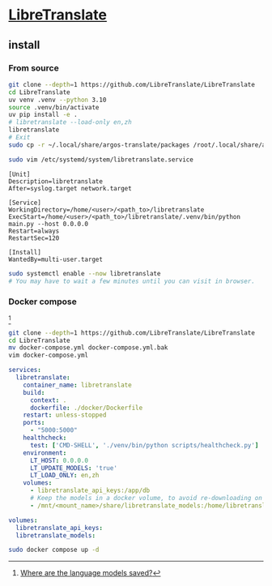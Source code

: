 # [LibreTranslate](https://github.com/LibreTranslate/LibreTranslate)

## install

### From source

```sh
git clone --depth=1 https://github.com/LibreTranslate/LibreTranslate
cd LibreTranslate
uv venv .venv --python 3.10
source .venv/bin/activate
uv pip install -e .
# libretranslate --load-only en,zh
libretranslate
# Exit
sudo cp -r ~/.local/share/argos-translate/packages /root/.local/share/argos-translate/
```

```sh
sudo vim /etc/systemd/system/libretranslate.service
```

```
[Unit]
Description=libretranslate
After=syslog.target network.target

[Service]
WorkingDirectory=/home/<user>/<path_to>/libretranslate
ExecStart=/home/<user>/<path_to>/libretranslate/.venv/bin/python main.py --host 0.0.0.0
Restart=always
RestartSec=120

[Install]
WantedBy=multi-user.target
```

```sh
sudo systemctl enable --now libretranslate
# You may have to wait a few minutes until you can visit in browser.
```

### Docker compose

[^1]

```sh
git clone --depth=1 https://github.com/LibreTranslate/LibreTranslate
cd LibreTranslate
mv docker-compose.yml docker-compose.yml.bak
vim docker-compose.yml
```

```yaml
services:
  libretranslate:
    container_name: libretranslate
    build:
      context: .
      dockerfile: ./docker/Dockerfile
    restart: unless-stopped
    ports:
      - "5000:5000"
    healthcheck:
      test: ['CMD-SHELL', './venv/bin/python scripts/healthcheck.py']
    environment:
      LT_HOST: 0.0.0.0
      LT_UPDATE_MODELS: 'true'
      LT_LOAD_ONLY: en,zh
    volumes:
      - libretranslate_api_keys:/app/db
      # Keep the models in a docker volume, to avoid re-downloading on startup
      - /mnt/<mount_name>/share/libretranslate_models:/home/libretranslate/.local:rw

volumes:
  libretranslate_api_keys:
  libretranslate_models:
```

```sh
sudo docker compose up -d
```

[^1]: [Where are the language models saved?](https://github.com/LibreTranslate/LibreTranslate?tab=readme-ov-file#where-are-the-language-models-saved)
